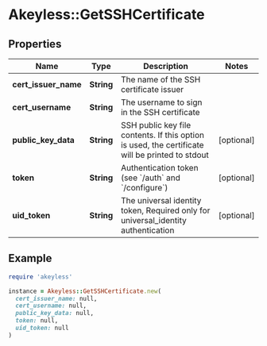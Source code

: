 # Akeyless::GetSSHCertificate

## Properties

| Name | Type | Description | Notes |
| ---- | ---- | ----------- | ----- |
| **cert_issuer_name** | **String** | The name of the SSH certificate issuer |  |
| **cert_username** | **String** | The username to sign in the SSH certificate |  |
| **public_key_data** | **String** | SSH public key file contents. If this option is used, the certificate will be printed to stdout | [optional] |
| **token** | **String** | Authentication token (see &#x60;/auth&#x60; and &#x60;/configure&#x60;) | [optional] |
| **uid_token** | **String** | The universal identity token, Required only for universal_identity authentication | [optional] |

## Example

```ruby
require 'akeyless'

instance = Akeyless::GetSSHCertificate.new(
  cert_issuer_name: null,
  cert_username: null,
  public_key_data: null,
  token: null,
  uid_token: null
)
```


